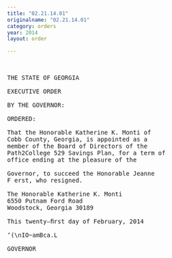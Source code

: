```yaml
---
title: "02.21.14.01"
originalname: "02.21.14.01"
category: orders
year: 2014
layout: order

---
```

<pre>
 

THE STATE OF GEORGIA

EXECUTIVE ORDER

BY THE GOVERNOR:

ORDERED:

That the Honorable Katherine K. Monti of
Cobb County, Georgia, is appointed as a
member of the Board of Directors of the
Path2College 529 Savings Plan, for a term of
office ending at the pleasure of the

Governor, to succeed the Honorable Jeanne
F erst, who resigned.

The Honorable Katherine K. Monti
6550 Putnam Ford Road
Woodstock, Georgia 30189

This twenty—ﬁrst day of February, 2014

‘(\nIO~amBca.L

GOVERNOR

</pre>
